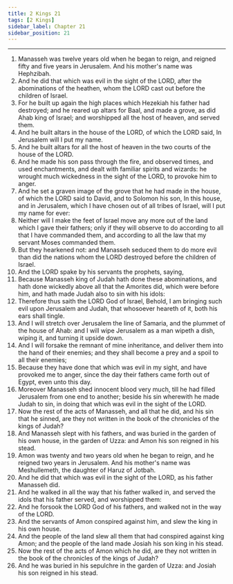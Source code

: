 ```yaml
---
title: 2 Kings 21
tags: [2 Kings]
sidebar_label: Chapter 21
sidebar_position: 21
---
```


---
1. Manasseh was twelve years old when he began to reign, and reigned fifty and five years in Jerusalem. And his mother's name was Hephzibah.
2. And he did that which was evil in the sight of the LORD, after the abominations of the heathen, whom the LORD cast out before the children of Israel.
3. For he built up again the high places which Hezekiah his father had destroyed; and he reared up altars for Baal, and made a grove, as did Ahab king of Israel; and worshipped all the host of heaven, and served them.
4. And he built altars in the house of the LORD, of which the LORD said, In Jerusalem will I put my name.
5. And he built altars for all the host of heaven in the two courts of the house of the LORD.
6. And he made his son pass through the fire, and observed times, and used enchantments, and dealt with familiar spirits and wizards: he wrought much wickedness in the sight of the LORD, to provoke him to anger.
7. And he set a graven image of the grove that he had made in the house, of which the LORD said to David, and to Solomon his son, In this house, and in Jerusalem, which I have chosen out of all tribes of Israel, will I put my name for ever:
8. Neither will I make the feet of Israel move any more out of the land which I gave their fathers; only if they will observe to do according to all that I have commanded them, and according to all the law that my servant Moses commanded them.
9. But they hearkened not: and Manasseh seduced them to do more evil than did the nations whom the LORD destroyed before the children of Israel.
10. And the LORD spake by his servants the prophets, saying,
11. Because Manasseh king of Judah hath done these abominations, and hath done wickedly above all that the Amorites did, which were before him, and hath made Judah also to sin with his idols:
12. Therefore thus saith the LORD God of Israel, Behold, I am bringing such evil upon Jerusalem and Judah, that whosoever heareth of it, both his ears shall tingle.
13. And I will stretch over Jerusalem the line of Samaria, and the plummet of the house of Ahab: and I will wipe Jerusalem as a man wipeth a dish, wiping it, and turning it upside down.
14. And I will forsake the remnant of mine inheritance, and deliver them into the hand of their enemies; and they shall become a prey and a spoil to all their enemies;
15. Because they have done that which was evil in my sight, and have provoked me to anger, since the day their fathers came forth out of Egypt, even unto this day.
16. Moreover Manasseh shed innocent blood very much, till he had filled Jerusalem from one end to another; beside his sin wherewith he made Judah to sin, in doing that which was evil in the sight of the LORD.
17. Now the rest of the acts of Manasseh, and all that he did, and his sin that he sinned, are they not written in the book of the chronicles of the kings of Judah?
18. And Manasseh slept with his fathers, and was buried in the garden of his own house, in the garden of Uzza: and Amon his son reigned in his stead.
19. Amon was twenty and two years old when he began to reign, and he reigned two years in Jerusalem. And his mother's name was Meshullemeth, the daughter of Haruz of Jotbah.
20. And he did that which was evil in the sight of the LORD, as his father Manasseh did.
21. And he walked in all the way that his father walked in, and served the idols that his father served, and worshipped them:
22. And he forsook the LORD God of his fathers, and walked not in the way of the LORD.
23. And the servants of Amon conspired against him, and slew the king in his own house.
24. And the people of the land slew all them that had conspired against king Amon; and the people of the land made Josiah his son king in his stead.
25. Now the rest of the acts of Amon which he did, are they not written in the book of the chronicles of the kings of Judah?
26. And he was buried in his sepulchre in the garden of Uzza: and Josiah his son reigned in his stead.